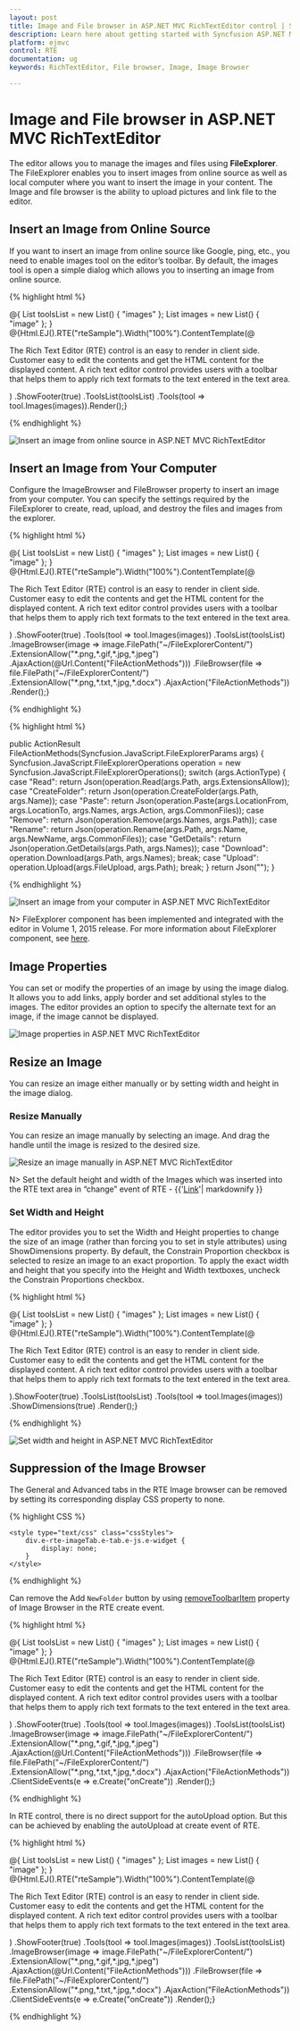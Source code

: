 ```yaml
---
layout: post
title: Image and File browser in ASP.NET MVC RichTextEditor control | Syncfusion
description: Learn here about getting started with Syncfusion ASP.NET MVC RichTextEditor control, its elements, and more.  
platform: ejmvc
control: RTE
documentation: ug
keywords: RichTextEditor, File browser, Image, Image Browser

---
```


# Image and File browser in ASP.NET MVC RichTextEditor

The editor allows you to manage the images and files using **FileExplorer**. The FileExplorer enables you to insert images from online source as well as local computer where you want to insert the image in your content. The Image and file browser is the ability to upload pictures and link file to the editor. 

## Insert an Image from Online Source

If you want to insert an image from online source like Google, ping, etc., you need to enable images tool on the editor’s toolbar. By default, the images tool is open a simple dialog which allows you to inserting an image from online source.

{% highlight html %}

@{
    List<String> toolsList = new List<string>() { "images" };
    List<String> images = new List<string>() { "image" };
}
@{Html.EJ().RTE("rteSample").Width("100%").ContentTemplate(@<p>
    The Rich Text Editor (RTE) control is an easy to render in client side.
    Customer easy to edit the contents and get the HTML content for the displayed content.
    A rich text editor control provides users with a toolbar that helps them to apply rich text formats to the text entered in the text area.

</p>)
.ShowFooter(true)
.ToolsList(toolsList)
.Tools(tool => tool.Images(images)).Render();}
      
{% endhighlight %}

![Insert an image from online source in ASP.NET MVC RichTextEditor](ImageandFilebrowser_images/ImageandFilebrowser_img1.png)


## Insert an Image from Your Computer

Configure the ImageBrowser and FileBrowser property to insert an image from your computer. You can specify the settings required by the FileExplorer to create, read, upload, and destroy the files and images from the explorer. 

{% highlight html %}

@{
    List<String> toolsList = new List<string>() { "images" };
    List<String> images = new List<string>() { "image" };
}
@{Html.EJ().RTE("rteSample").Width("100%").ContentTemplate(@<p>
    The Rich Text Editor (RTE) control is an easy to render in client side.
    Customer easy to edit the contents and get the HTML content for the displayed content.
    A rich text editor control provides users with a toolbar that helps them to apply rich text formats to the text entered in the text area.
</p>)
.ShowFooter(true)
.Tools(tool => tool.Images(images))
.ToolsList(toolsList)
.ImageBrowser(image => image.FilePath("~/FileExplorerContent/")
    .ExtensionAllow("*.png,*.gif,*.jpg,*.jpeg")
    .AjaxAction(@Url.Content("FileActionMethods")))
.FileBrowser(file => file.FilePath("~/FileExplorerContent/")
    .ExtensionAllow("*.png,*.txt,*.jpg,*.docx")
    .AjaxAction("FileActionMethods"))
.Render();}

{% endhighlight %}

{% highlight html %}

public ActionResult FileActionMethods(Syncfusion.JavaScript.FileExplorerParams args)
{
    Syncfusion.JavaScript.FileExplorerOperations operation = new Syncfusion.JavaScript.FileExplorerOperations();
    switch (args.ActionType)
    {
        case "Read":
            return Json(operation.Read(args.Path, args.ExtensionsAllow));
        case "CreateFolder":
            return Json(operation.CreateFolder(args.Path, args.Name));
        case "Paste":
            return Json(operation.Paste(args.LocationFrom, args.LocationTo, args.Names, args.Action, args.CommonFiles));
        case "Remove":
            return Json(operation.Remove(args.Names, args.Path));
        case "Rename":
            return Json(operation.Rename(args.Path, args.Name, args.NewName, args.CommonFiles));
        case "GetDetails":
            return Json(operation.GetDetails(args.Path, args.Names));
        case "Download":
            operation.Download(args.Path, args.Names);
            break;
        case "Upload":
            operation.Upload(args.FileUpload, args.Path);
            break;
    }
    return Json("");
}

{% endhighlight %} 

![Insert an image from your computer in ASP.NET MVC RichTextEditor](ImageandFilebrowser_images/ImageandFilebrowser_img2.png)


N> FileExplorer component has been implemented and integrated with the editor in Volume 1, 2015 release. For more information about FileExplorer component, see [here](http://help.syncfusion.com/aspnetmvc/fileexplorer/overview).

## Image Properties

You can set or modify the properties of an image by using the image dialog. It allows you to add links, apply border and set additional styles to the images. The editor provides an option to specify the alternate text for an image, if the image cannot be displayed.

![Image properties in ASP.NET MVC RichTextEditor](ImageandFilebrowser_images/ImageandFilebrowser_img3.png)


## Resize an Image

You can resize an image either manually or by setting width and height in the image dialog.  

### Resize Manually

You can resize an image manually by selecting an image. And drag the handle until the image is resized to the desired size.  

![Resize an image manually in ASP.NET MVC RichTextEditor](ImageandFilebrowser_images/ImageandFilebrowser_img4.png)

N> Set the default height and width of the Images which was inserted into the RTE text area in “change” event of RTE - {{'[Link](http://jsplayground.syncfusion.com/Sync_rghpsadi)'| markdownify }}

### Set Width and Height

The editor provides you to set the Width and Height properties to change the size of an image (rather than forcing you to set in style attributes) using ShowDimensions property. By default, the Constrain Proportion checkbox is selected to resize an image to an exact proportion. To apply the exact width and height that you specify into the Height and Width textboxes, uncheck the Constrain Proportions checkbox.

{% highlight html %}

	
@{
    List<String> toolsList = new List<string>() { "images" };
    List<String> images = new List<string>() { "image" };
}
@{Html.EJ().RTE("rteSample").Width("100%").ContentTemplate(@<p>
    The Rich Text Editor
    (RTE) control is an easy to render in client side. Customer easy to edit the contents
    and get the HTML content for the displayed content. A rich text editor control provides
    users with a toolbar that helps them to apply rich text formats to the text entered
    in the text area.
</p>).ShowFooter(true)
.ToolsList(toolsList)
.Tools(tool => tool.Images(images))
.ShowDimensions(true)
.Render();}
  

{% endhighlight %}

![Set width and height in ASP.NET MVC RichTextEditor](ImageandFilebrowser_images/ImageandFilebrowser_img5.png)

## Suppression of the Image Browser

The General and Advanced tabs in the RTE Image browser can be removed by setting its corresponding display CSS property to none.

{% highlight CSS %}

    <style type="text/css" class="cssStyles">
        div.e-rte-imageTab.e-tab.e-js.e-widget {
            display: none;
        }
    </style>
    
 {% endhighlight %}
 
 Can remove the Add `NewFolder` button by using [removeToolbarItem](https://help.syncfusion.com/js/api/ejrte#methods:removetoolbaritem) property of Image Browser in the RTE create event. 

{% highlight html %}

@{
    List<String> toolsList = new List<string>() { "images" };
    List<String> images = new List<string>() { "image" };
}
@{Html.EJ().RTE("rteSample").Width("100%").ContentTemplate(@<p>
    The Rich Text Editor (RTE) control is an easy to render in client side.
    Customer easy to edit the contents and get the HTML content for the displayed content.
    A rich text editor control provides users with a toolbar that helps them to apply rich text formats to the text entered in the text area.
</p>)
.ShowFooter(true)
.Tools(tool => tool.Images(images))
.ToolsList(toolsList)
.ImageBrowser(image => image.FilePath("~/FileExplorerContent/")
    .ExtensionAllow("*.png,*.gif,*.jpg,*.jpeg")
    .AjaxAction(@Url.Content("FileActionMethods")))
.FileBrowser(file => file.FilePath("~/FileExplorerContent/")
    .ExtensionAllow("*.png,*.txt,*.jpg,*.docx")
    .AjaxAction("FileActionMethods"))
.ClientSideEvents(e => e.Create("onCreate"))
.Render();}

<script>

    function onCreate(args){
        this._explorerObj.removeToolbarItem("NewFolder");
    }
    
</script>
    
 {% endhighlight %}
 
 In RTE control, there is no direct support for the autoUpload option. But this can be achieved by enabling the autoUpload at create event of RTE.

{% highlight html %}

@{
    List<String> toolsList = new List<string>() { "images" };
    List<String> images = new List<string>() { "image" };
}
@{Html.EJ().RTE("rteSample").Width("100%").ContentTemplate(@<p>
    The Rich Text Editor (RTE) control is an easy to render in client side.
    Customer easy to edit the contents and get the HTML content for the displayed content.
    A rich text editor control provides users with a toolbar that helps them to apply rich text formats to the text entered in the text area.
</p>)
.ShowFooter(true)
.Tools(tool => tool.Images(images))
.ToolsList(toolsList)
.ImageBrowser(image => image.FilePath("~/FileExplorerContent/")
    .ExtensionAllow("*.png,*.gif,*.jpg,*.jpeg")
    .AjaxAction(@Url.Content("FileActionMethods")))
.FileBrowser(file => file.FilePath("~/FileExplorerContent/")
    .ExtensionAllow("*.png,*.txt,*.jpg,*.docx")
    .AjaxAction("FileActionMethods"))
.ClientSideEvents(e => e.Create("onCreate"))
.Render();}

<script>
    function onCreate(args){
        this._explorerObj._uploadtag.data("ejUploadbox").option("autoUpload", true);
    }
    
</script>
    
 {% endhighlight %}
